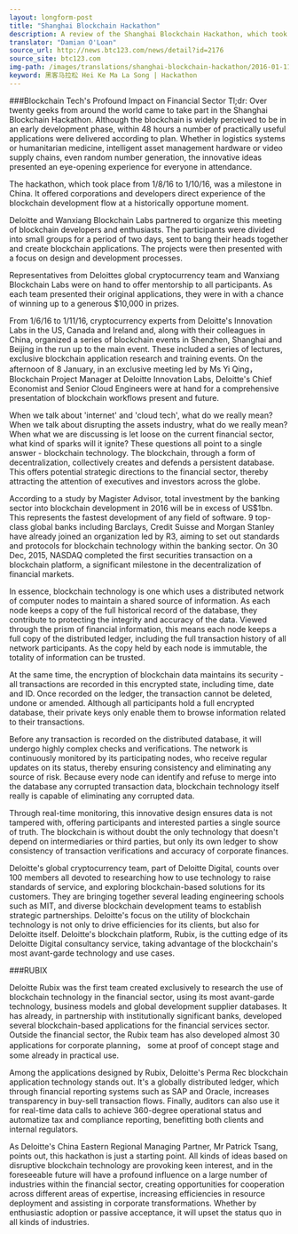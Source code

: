 ```yaml
---
layout: longform-post
title: "Shanghai Blockchain Hackathon"
description: A review of the Shanghai Blockchain Hackathon, which took place from 1/8 - 1/10, 2016.
translator: "Damian O'Loan"
source_url: http://news.btc123.com/news/detail?id=2176
source_site: btc123.com
img-path: /images/translations/shanghai-blockchain-hackathon/2016-01-11-shanghai-blockchain-hackathon.jpg
keyword: 黑客马拉松 Hei Ke Ma La Song | Hackathon
---
```


###Blockchain Tech's Profound Impact on Financial Sector
Tl;dr: Over twenty geeks from around the world came to take part in the Shanghai Blockchain Hackathon. Although the blockchain is widely perceived to be in an early development phase, within 48 hours a number of practically useful applications were delivered according to plan. Whether in logistics systems or humanitarian medicine, intelligent asset management hardware or video supply chains, even random number generation, the innovative ideas presented an eye-opening experience for everyone in attendance.

The hackathon, which took place from 1/8/16 to 1/10/16, was a milestone in China. It offered corporations and developers direct experience of the blockchain development flow at a historically opportune moment.

Deloitte and Wanxiang Blockchain Labs partnered to organize this meeting of blockchain developers and enthusiasts. The participants were divided into small groups for a period of two days, sent to bang their heads together and create blockchain applications. The projects were then presented with a focus on design and development processes.

Representatives from Deloittes global cryptocurrency team and Wanxiang Blockchain Labs were on hand to offer mentorship to all participants. As each team presented their original applications, they were in with a chance of winning up to a generous $10,000 in prizes.

From 1/6/16 to 1/11/16, cryptocurrency experts from Deloitte's Innovation Labs in the US, Canada and Ireland and, along with their colleagues in China, organized a series of blockchain events in Shenzhen, Shanghai and Beijing in the run up to the main event. These included a series of lectures, exclusive blockchain application research and training events. On the afternoon of 8 January, in an exclusive meeting led by Ms Yi Qing，Blockchain Project Manager at Deloitte Innovation Labs, Deloitte's Chief Economist and Senior Cloud Engineers were at hand for a comprehensive presentation of blockchain workflows present and future.

When we talk about 'internet' and 'cloud tech', what do we really mean? When we talk about disrupting the assets industry, what do we really mean? When what we are discussing is let loose on the current financial sector, what kind of sparks will it ignite? These questions all point to a single answer - blockchain technology. The blockchain, through a form of decentralization, collectively creates and defends a persistent database. This offers potential strategic directions to the financial sector, thereby attracting the attention of executives and investors across the globe.

According to a study by Magister Advisor, total investment by the banking sector into blockchain development in 2016 will be in excess of US$1bn. This represents the fastest development of any field of software. 9 top-class global banks including Barclays, Credit Suisse and Morgan Stanley have already joined an organization led by R3, aiming to set out standards and protocols for blockchain technology within the banking sector. On 30 Dec, 2015, NASDAQ completed the first securities transaction on a blockchain platform, a significant milestone in the decentralization of financial markets.

In essence, blockchain technology is one which uses a distributed network of computer nodes to maintain a shared source of information. As each node keeps a copy of the full historical record of the database,  they contribute to protecting the integrity and accuracy of the data. Viewed through the prism of financial information, this means each node keeps a full copy of the distributed ledger, including the full transaction history of all network participants. As the copy held by each node is immutable, the totality of information can be trusted.

At the same time, the encryption of blockchain data maintains its security - all transactions are recorded in this encrypted state, including time, date and ID. Once recorded on the ledger, the transaction cannot be deleted, undone or amended. Although all participants hold a full encrypted database, their private keys only enable them to browse information related to their transactions.

Before any transaction is recorded on the distributed database, it will undergo highly complex checks and verifications. The network is continuously monitored by its participating nodes, who receive regular updates on its status, thereby ensuring consistency and eliminating any source of risk. Because every node can identify and refuse to merge into the database any corrupted transaction data, blockchain technology itself really is capable of eliminating any corrupted data.

Through real-time monitoring, this innovative design ensures data is not tampered with, offering participants and interested parties a single source of truth. The blockchain is without doubt the only technology that doesn't depend on intermediaries or third parties, but only its own ledger to show consistency of transaction verifications and accuracy of corporate finances.

Deloitte's global cryptocurrency team, part of Deloitte Digital, counts over 100 members all devoted to researching how to use technology to raise standards of service, and exploring blockchain-based solutions for its customers. They are bringing together several leading engineering schools such as MIT, and diverse blockchain development teams to establish strategic partnerships. Deloitte's focus on the utility of blockchain technology is not only to drive efficiencies for its clients, but also for Deloitte itself. Deloitte's blockchain platform, Rubix, is the cutting edge of its Deloitte Digital consultancy service, taking advantage of the blockchain's most avant-garde technology and use cases.

###RUBIX

Deloitte Rubix was the first team created exclusively to research the use of blockchain technology in the financial sector, using its most avant-garde technology, business models and global development supplier databases. It has already, in partnership with institutionally significant banks, developed several blockchain-based applications for the financial services sector. Outside the financial sector, the Rubix team has also developed almost 30 applications for corporate planning， some at proof of concept stage and some already in practical use.

Among the applications designed by Rubix, Deloitte's Perma Rec blockchain application technology stands out. It's a globally distributed ledger, which through financial reporting systems such as SAP and Oracle, increases transparency in buy-sell transaction flows. Finally, auditors can also use it for real-time data calls to achieve 360-degree operational status and automatize tax and compliance reporting, benefitting both clients and internal regulators.

As Deloitte's China Eastern Regional Managing Partner, Mr Patrick Tsang, points out, this hackathon is just a starting point. All kinds of ideas based on disruptive blockchain technology are provoking keen interest, and in the foreseeable future will have a profound influence on a large number of industries within the financial sector, creating opportunities for cooperation across different areas of expertise, increasing efficiencies in resource deployment and assisting in corporate transformations. Whether by enthusiastic adoption or passive acceptance, it will upset the status quo in all kinds of industries.
